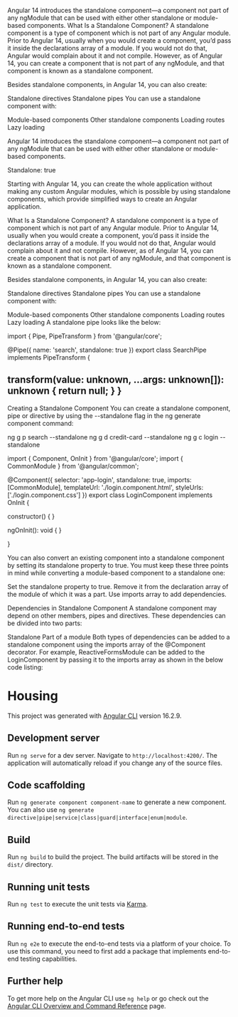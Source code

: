 Angular 14 introduces the standalone component—a component not part of any ngModule that can be used with either other
standalone or module-based components.
What Is a Standalone Component?
A standalone component is a type of component which is not part of any Angular module. Prior to Angular 14, usually when you would create a component, you’d pass it inside the declarations array of a module. If you would not do that, Angular would complain about it and not compile. However, as of Angular 14, you can create a component that is not part of any ngModule, and that component is known as a standalone component.

Besides standalone components, in Angular 14, you can also create:

Standalone directives
Standalone pipes
You can use a standalone component with:

Module-based components
Other standalone components
Loading routes
Lazy loading
 
Angular 14 introduces the standalone component—a component not part of any ngModule that can be used with either other standalone or module-based components.

Standalone: true

Starting with Angular 14, you can create the whole application without making any custom Angular modules, which is possible by using standalone components, which provide simplified ways to create an Angular application.

What Is a Standalone Component?
A standalone component is a type of component which is not part of any Angular module. Prior to Angular 14, usually when you would create a component, you’d pass it inside the declarations array of a module. If you would not do that, Angular would complain about it and not compile. However, as of Angular 14, you can create a component that is not part of any ngModule, and that component is known as a standalone component.

Besides standalone components, in Angular 14, you can also create:

Standalone directives
Standalone pipes
You can use a standalone component with:

Module-based components
Other standalone components
Loading routes
Lazy loading
A standalone pipe looks like the below:

import { Pipe, PipeTransform } from '@angular/core';

@Pipe({
  name: 'search',
  standalone: true
})
export class SearchPipe implements PipeTransform {

  transform(value: unknown, ...args: unknown[]): unknown {
    return null;
  }
}
-
Creating a Standalone Component
You can create a standalone component, pipe or directive by using the --standalone flag in the ng generate component command:

ng g p search --standalone
ng g d credit-card --standalone
ng g c login --standalone

import { Component, OnInit } from '@angular/core';
import { CommonModule } from '@angular/common';

@Component({
  selector: 'app-login',
  standalone: true,
  imports: [CommonModule],
  templateUrl: './login.component.html',
  styleUrls: ['./login.component.css']
})
export class LoginComponent implements OnInit {

  constructor() { }

ngOnInit(): void {
  }

}

You can also convert an existing component into a standalone component by setting its standalone property to true. You must keep these three points in mind while converting a module-based component to a standalone one:

Set the standalone property to true.
Remove it from the declaration array of the module of which it was a part.
Use imports array to add dependencies.

Dependencies in Standalone Component
A standalone component may depend on other members, pipes and directives. These dependencies can be divided into two parts:

Standalone
Part of a module
Both types of dependencies can be added to a standalone component using the imports array of the @Component decorator. For example, ReactiveFormsModule can be added to the LoginComponent by passing it to the imports array as shown in the below code listing:


# Housing

This project was generated with [Angular CLI](https://github.com/angular/angular-cli) version 16.2.9.

## Development server

Run `ng serve` for a dev server. Navigate to `http://localhost:4200/`. The application will automatically reload if you change any of the source files.

## Code scaffolding

Run `ng generate component component-name` to generate a new component. You can also use `ng generate directive|pipe|service|class|guard|interface|enum|module`.

## Build

Run `ng build` to build the project. The build artifacts will be stored in the `dist/` directory.

## Running unit tests

Run `ng test` to execute the unit tests via [Karma](https://karma-runner.github.io).

## Running end-to-end tests

Run `ng e2e` to execute the end-to-end tests via a platform of your choice. To use this command, you need to first add a package that implements end-to-end testing capabilities.

## Further help

To get more help on the Angular CLI use `ng help` or go check out the [Angular CLI Overview and Command Reference](https://angular.io/cli) page.
